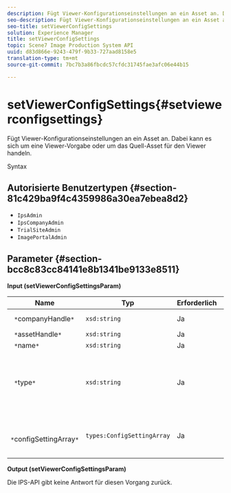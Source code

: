 ```yaml
---
description: Fügt Viewer-Konfigurationseinstellungen an ein Asset an. Dabei kann es sich um eine Viewer-Vorgabe oder um das Quell-Asset für den Viewer handeln.
seo-description: Fügt Viewer-Konfigurationseinstellungen an ein Asset an. Dabei kann es sich um eine Viewer-Vorgabe oder um das Quell-Asset für den Viewer handeln.
seo-title: setViewerConfigSettings
solution: Experience Manager
title: setViewerConfigSettings
topic: Scene7 Image Production System API
uuid: d83d866e-9243-479f-9b33-727aad8158e5
translation-type: tm+mt
source-git-commit: 7bc7b3a86fbcdc57cfdc31745fae3afc06e44b15

---
```



# setViewerConfigSettings{#setviewerconfigsettings}

Fügt Viewer-Konfigurationseinstellungen an ein Asset an. Dabei kann es sich um eine Viewer-Vorgabe oder um das Quell-Asset für den Viewer handeln.

Syntax

## Autorisierte Benutzertypen {#section-81c429ba9f4c4359986a30ea7ebea8d2}

* `IpsAdmin`
* `IpsCompanyAdmin`
* `TrialSiteAdmin`
* `ImagePortalAdmin`

## Parameter {#section-bcc8c83cc84141e8b1341be9133e8511}

**Input (setViewerConfigSettingsParam)**

| Name | Typ | Erforderlich | Beschreibung |
|---|---|---|---|
| ` *`companyHandle`*` | `xsd:string` | Ja | Benutzen Sie die Firma. |
| ` *`assetHandle`*` | `xsd:string` | Ja | Asset-Handle. |
| ` *`name`*` | `xsd:string` | Ja | Asset-Name. |
| ` *`type`*` | `xsd:string` | Ja | Der Asset-Typ, auf den Sie die Viewer-Konfiguration anwenden möchten. |
| ` *`configSettingArray`*` | `types:ConfigSettingArray` | Ja | Das Array der auf das Asset `ConfigSettings` angewendeten Variablen. |

**Output (setViewerConfigSettingsParam)**

Die IPS-API gibt keine Antwort für diesen Vorgang zurück.
